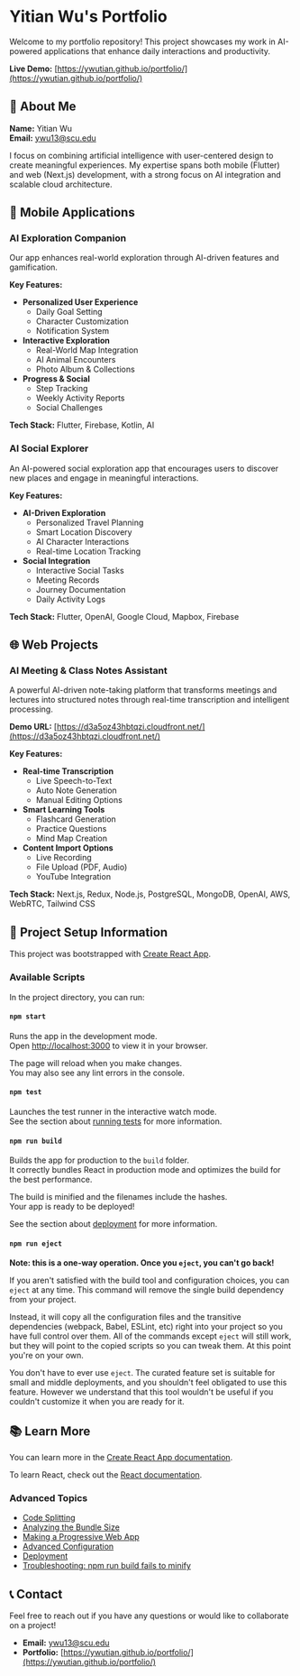 # Yitian Wu's Portfolio

Welcome to my portfolio repository! This project showcases my work in AI-powered applications that enhance daily interactions and productivity.

**Live Demo:** [https://ywutian.github.io/portfolio/](https://ywutian.github.io/portfolio/)

## 👋 About Me

**Name:** Yitian Wu  
**Email:** ywu13@scu.edu

I focus on combining artificial intelligence with user-centered design to create meaningful experiences. My expertise spans both mobile (Flutter) and web (Next.js) development, with a strong focus on AI integration and scalable cloud architecture.

## 📱 Mobile Applications

### AI Exploration Companion

Our app enhances real-world exploration through AI-driven features and gamification.

**Key Features:**
- **Personalized User Experience**
  - Daily Goal Setting
  - Character Customization
  - Notification System
- **Interactive Exploration**
  - Real-World Map Integration
  - AI Animal Encounters
  - Photo Album & Collections
- **Progress & Social**
  - Step Tracking
  - Weekly Activity Reports
  - Social Challenges

**Tech Stack:** Flutter, Firebase, Kotlin, AI

### AI Social Explorer

An AI-powered social exploration app that encourages users to discover new places and engage in meaningful interactions.

**Key Features:**
- **AI-Driven Exploration**
  - Personalized Travel Planning
  - Smart Location Discovery
  - AI Character Interactions
  - Real-time Location Tracking
- **Social Integration**
  - Interactive Social Tasks
  - Meeting Records
  - Journey Documentation
  - Daily Activity Logs

**Tech Stack:** Flutter, OpenAI, Google Cloud, Mapbox, Firebase

## 🌐 Web Projects

### AI Meeting & Class Notes Assistant

A powerful AI-driven note-taking platform that transforms meetings and lectures into structured notes through real-time transcription and intelligent processing.

**Demo URL:** [https://d3a5oz43hbtqzi.cloudfront.net/](https://d3a5oz43hbtqzi.cloudfront.net/)

**Key Features:**
- **Real-time Transcription**
  - Live Speech-to-Text
  - Auto Note Generation
  - Manual Editing Options
- **Smart Learning Tools**
  - Flashcard Generation
  - Practice Questions
  - Mind Map Creation
- **Content Import Options**
  - Live Recording
  - File Upload (PDF, Audio)
  - YouTube Integration

**Tech Stack:** Next.js, Redux, Node.js, PostgreSQL, MongoDB, OpenAI, AWS, WebRTC, Tailwind CSS

## 🚀 Project Setup Information

This project was bootstrapped with [Create React App](https://github.com/facebook/create-react-app).

### Available Scripts

In the project directory, you can run:

#### `npm start`

Runs the app in the development mode.\
Open [http://localhost:3000](http://localhost:3000) to view it in your browser.

The page will reload when you make changes.\
You may also see any lint errors in the console.

#### `npm test`

Launches the test runner in the interactive watch mode.\
See the section about [running tests](https://facebook.github.io/create-react-app/docs/running-tests) for more information.

#### `npm run build`

Builds the app for production to the `build` folder.\
It correctly bundles React in production mode and optimizes the build for the best performance.

The build is minified and the filenames include the hashes.\
Your app is ready to be deployed!

See the section about [deployment](https://facebook.github.io/create-react-app/docs/deployment) for more information.

#### `npm run eject`

**Note: this is a one-way operation. Once you `eject`, you can't go back!**

If you aren't satisfied with the build tool and configuration choices, you can `eject` at any time. This command will remove the single build dependency from your project.

Instead, it will copy all the configuration files and the transitive dependencies (webpack, Babel, ESLint, etc) right into your project so you have full control over them. All of the commands except `eject` will still work, but they will point to the copied scripts so you can tweak them. At this point you're on your own.

You don't have to ever use `eject`. The curated feature set is suitable for small and middle deployments, and you shouldn't feel obligated to use this feature. However we understand that this tool wouldn't be useful if you couldn't customize it when you are ready for it.

## 📚 Learn More

You can learn more in the [Create React App documentation](https://facebook.github.io/create-react-app/docs/getting-started).

To learn React, check out the [React documentation](https://reactjs.org/).

### Advanced Topics

- [Code Splitting](https://facebook.github.io/create-react-app/docs/code-splitting)
- [Analyzing the Bundle Size](https://facebook.github.io/create-react-app/docs/analyzing-the-bundle-size)
- [Making a Progressive Web App](https://facebook.github.io/create-react-app/docs/making-a-progressive-web-app)
- [Advanced Configuration](https://facebook.github.io/create-react-app/docs/advanced-configuration)
- [Deployment](https://facebook.github.io/create-react-app/docs/deployment)
- [Troubleshooting: npm run build fails to minify](https://facebook.github.io/create-react-app/docs/troubleshooting#npm-run-build-fails-to-minify)

## 📞 Contact

Feel free to reach out if you have any questions or would like to collaborate on a project!

- **Email:** ywu13@scu.edu
- **Portfolio:** [https://ywutian.github.io/portfolio/](https://ywutian.github.io/portfolio/)
